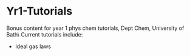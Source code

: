 # Yr1-Tutorials
Bonus content for year 1 phys chem tutorials, Dept Chem, University of Bath\\
Current tutorials include:
- Ideal gas laws
